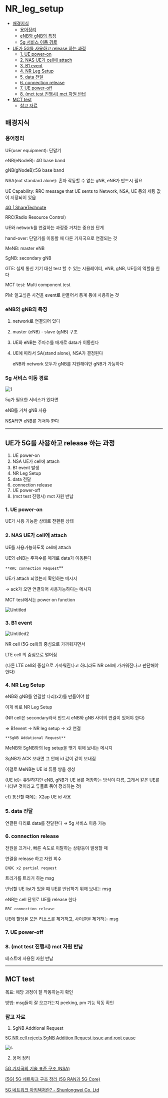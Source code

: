 # NR_leg_setup

- [배경지식](#----)
  * [용어정리](#----)
  * [eNB와 gNB의 특징](#enb--gnb----)
  * [5g 서비스 이동 경로](#5g----------)
- [UE가 5G를 사용하고 release 하는 과정](#ue--5g-------release------)
  * [1. UE power-on](#1-ue-power-on)
  * [2. NAS UE가 cell에 attach](#2-nas-ue--cell--attach)
  * [3. B1 event](#3-b1-event)
  * [4. NR Leg Setup](#4-nr-leg-setup)
  * [5. data 전달](#5-data---)
  * [6. connection release](#6-connection-release)
  * [7. UE power-off](#7-ue-power-off)
  * [8. (mct test 진행시) mct 자원 반납](#8--mct-test------mct------)
- [MCT test](#mct-test)
  * [참고 자료](#-----)

## 배경지식

### 용어정리

UE(user equipment): 단말기 

eNB(eNodeB): 4G base band

gNB(gNodeB):5G base band 

NSA(not standard alone): 혼자 작동할 수 없는 gNB, eNB가 반드시 필요

UE Capability: RRC message that UE sents to Network, NSA, UE 등의 세팅 값이 저장되어 있음 

[4G | ShareTechnote](https://www.sharetechnote.com/html/Handbook_LTE_UE_Capability.html)

RRC(Radio Resource Control)

UE와 network를 연결하는 과정중 거치는 중요한 단계 

hand-over: 단말기를 이동할 때 다른 기지국으로 연결되는 것 

MeNB: master eNB

SgNB: secondary gNB

GTE: 실제 통신 기기 대신 test 할 수 있는 시뮬레이터, eNB, gNB, UE등의 역할을 한다 

MCT test: Multi component test 

PM: 알고싶은 사건을 event로 만들어서 통계 등에 사용하는 것 

### eNB와 gNB의 특징

1. network로 연결되어 있다 
2. master (eNB) - slave (gNB) 구조
3. UE와 eNB는 주파수를 매개로 data가 이동한다 
4. UE에 따라서 SA(stand alone), NSA가 결정된다 
    
    eNB와 network 모두가 gNB를 지원해야만 gNB가 가능하다 
    

### 5g 서비스 이동 경로

![1](https://user-images.githubusercontent.com/87464975/215729668-c8ee9d97-4d87-4c9c-b2f0-f7a87d1ae91e.png)

5g가 필요한 서비스가 있다면 

eNB를 거쳐 gNB 사용

NSA라면  eNB를 거쳐야 한다

---

## UE가 5G를 사용하고 release 하는 과정

1. UE power-on
2. NSA UE가 cell에 attach
3. B1 event 발생 
4. NR Leg Setup 
5. data 전달 
6. connection release 
7. UE power-off 
8. (mct test 진행시) mct 자원 반납 

### 1. UE power-on

UE가 사용 가능한 상태로 전환된 상태 

### 2. NAS UE가 cell에 attach

UE를 사용가능하도록 cell에 attach 

UE와 eNB는 주파수를 매개로 data가 이동된다 

`**RRC connection Request`** 

UE가 attach 되었는지 확인하는 메시지 

→ ack가 오면 연결되어 사용가능하다는 메시지 

MCT test에서는 power on function

![Untitled](https://user-images.githubusercontent.com/87464975/215728878-f3d99905-f46f-4319-8a55-31d7e2c071ff.png)

### 3. B1 event

![Untitled2](https://user-images.githubusercontent.com/87464975/215729099-c795790e-b093-47a2-9995-940c0041f791.png)

NR cell (5G cell)의 중심으로 가까워지면서

LTE cell 의 줌심으로 멀어짐 

(다른 LTE cell의 중심으로 가까워진다고 하더라도 NR cell에 가까워진다고 판단해야 한다)

### 4. NR Leg Setup

eNB와 gNB를 연결할 다리(x2)를 만들어야 함 

이게 바로 NR Leg Setup

(NR cell은 secondary라서 반드시 eNB와  gNB 사이의 연결이 있어야 한다)

⇒ B1event → NR leg setup → x2 연결 

`**SgNB Addational Request**`

MeNB와 SgNB와의 leg setup을 맺기 위해 보내는 메시지 

SgNB가 ACK 보내면 그 안에 id 값이 같이 보내짐 

이걸로 MeNB는 UE id 튜플 쌍을 생성

(UE id는 유일하지만 eNB, gNB가 UE id를 저장하는 방식이 다름, 그래서 같은 UE를 나타낸 것이라고 튜플로 묶어 정리하는 것) 

cf) 통신할 때에는 X2ap UE id 사용 

### 5. data 전달

연결된 다리로 data를 전달한다 → 5g 서비스 이용 가능 

### 6. connection release

전원을 끄거나, 빠른 속도로 이탈하는 상황등이 발생할 때 

연결을 release 하고 자원 회수 

`ENDC x2 partial request`

트리거를 트리거 하는 msg

반납할 UE list가 있을 때 UE를 반납하기 위해 보내는 msg 

eNB는 cell 단위로 UE를 release 한다 

`RRC connection release`

UE에 할당된 모든 리소스를 제거하고, 사이클을 제거하는 msg

### 7. UE power-off

### 8. (mct test 진행시) mct 자원 반납

테스트에 사용된 자원 반납 

---

## MCT test

목표: 해당 과정이 잘 작동하는지 확인

방법: msg들이 잘 오고가는지 peeking, pm 기능 작동 확인 

### 참고 자료

1. SgNB Addtional Request  

[5G NR cell rejects SgNB Addition Request issue and root cause](https://www.rfwireless-world.com/5G/5G-NR-cell-rejects-SgNB-Addition-Request-issue-and-root-cause.html)

![s](https://user-images.githubusercontent.com/87464975/215729272-41b23b95-c493-416a-b98b-072e213b8883.png)

2. 용어 정리 

[5G 기지국의 기술 표준 구조 (NSA)](https://wiseworld.tistory.com/entry/5G-%EA%B8%B0%EC%A7%80%EA%B5%AD%EC%9D%98-%EA%B8%B0%EC%88%A0-%ED%91%9C%EC%A4%80-%EA%B5%AC%EC%A1%B0-NSA)

[[5G] 5G 네트워크 구조 정리 (5G RAN과 5G Core)](https://jb-story.tistory.com/346)

[5G 네트워크 아키텍처란? - Shunlongwei Co. Ltd](https://www.shunlongwei.com/ko/what-is-5g-network-architecture/)

